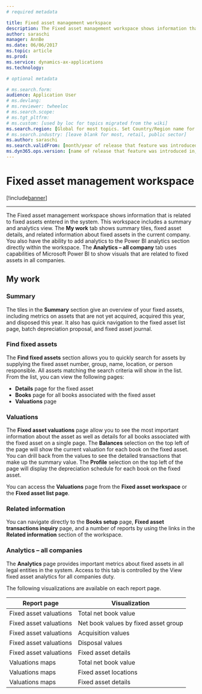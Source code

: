 ```yaml
---
# required metadata

title: Fixed asset management workspace
description: The Fixed asset management workspace shows information that is related to the fixed assets entered in the system. This workspace includes a summary and analytics view.
author: saraschi
manager: AnnBe
ms.date: 06/06/2017
ms.topic: article
ms.prod: 
ms.service: dynamics-ax-applications
ms.technology: 

# optional metadata

# ms.search.form:  
audience: Application User
# ms.devlang: 
# ms.reviewer: twheeloc
# ms.search.scope: 
# ms.tgt_pltfrm: 
# ms.custom: [used by loc for topics migrated from the wiki]
ms.search.region: [Global for most topics. Set Country/Region name for localizations]
# ms.search.industry: [leave blank for most, retail, public sector]
ms.author: saraschi
ms.search.validFrom: [month/year of release that feature was introduced in, in format yyyy-mm-dd]
ms.dyn365.ops.version: [name of release that feature was introduced in, see list here: https://microsoft.sharepoint.com/teams/DynDoc/_layouts/15/WopiFrame.aspx?sourcedoc={23419e1c-eb64-42e9-aa9b-79875b428718}&action=edit&wd=target%28Core%20Dynamics%20AX%20CP%20requirements%2Eone%7C4CC185C0%2DEFAA%2D42CD%2D94B9%2D8F2A45E7F61A%2FVersions%20list%20for%20docs%20topics%7CC14BE630%2D5151%2D49D6%2D8305%2D554B5084593C%2F%29]
---
```


# Fixed asset management workspace

[!include[banner](../includes/banner.md)]

---

The Fixed asset management workspace shows information that is related to fixed assets entered in the system. This workspace includes a summary and analytics view. The **My work** tab shows summary tiles, fixed asset details, and related information about fixed assets in the current company. You also have the ability to add analytics to the Power BI analytics section directly within the
workspace. The **Analytics – all company** tab uses capabilities of Microsoft Power BI to show visuals that are related to fixed assets in all companies.

## My work


### Summary

The tiles in the **Summary** section give an overview of your fixed assets, including metrics on assets that are not yet acquired, acquired this year, and disposed this year. It also has quick navigation to the fixed asset list page, batch depreciation proposal, and fixed asset journal.

### Find fixed assets

The **Find fixed assets** section allows you to quickly search for assets by supplying the fixed asset number, group, name, location, or person responsible. All assets matching the search criteria will show in the list. 
From the list, you can view the following pages: 
 - **Details** page for the fixed asset 
 - **Books** page for all books associated with the fixed asset 
 - **Valuations** page

### Valuations

The **Fixed asset valuations** page allow you to see the most important information about the asset as well as details for all books associated with the fixed asset on a single page. The **Balances** selection on the top left of the page will show the current valuation for each book on the fixed asset. You can drill back from the values to see the detailed transactions that make up the summary value. The **Profile** selection on the top left of the page will display the depreciation schedule for each book on the fixed asset.

You can access the **Valuations** page from the **Fixed asset workspace** or the **Fixed asset list page**.

### Related information

You can navigate directly to the **Books setup** page, **Fixed asset transactions inquiry** page, and a number of reports by using the links in the **Related information** section of the workspace.

### Analytics – all companies

The **Analytics** page provides important metrics about fixed assets in all legal entities in the system. Access to this tab is controlled by the View fixed asset analytics for all companies duty.

The following visualizations are available on each report page.

| Report page            | Visualization        |
|------------------------|----------------------|
| Fixed asset valuations | Total net book value |
| Fixed asset valuations | Net book values by fixed asset group |
| Fixed asset valuations | Acquisition values |
| Fixed asset valuations | Disposal values |
| Fixed asset valuations | Fixed asset details |
| Valuations maps      | Total net book value |
| Valuations maps      | Fixed asset locations |
| Valuations maps      | Fixed asset details |


